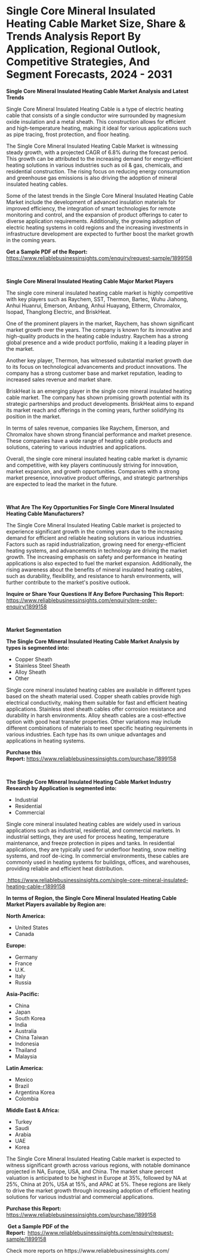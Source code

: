 <p><h1>Single Core Mineral Insulated Heating Cable Market Size, Share & Trends Analysis Report By Application, Regional Outlook, Competitive Strategies, And Segment Forecasts, 2024 - 2031</h1></p><p><strong>Single Core Mineral Insulated Heating Cable Market Analysis and Latest Trends</strong></p>
<p><p>Single Core Mineral Insulated Heating Cable is a type of electric heating cable that consists of a single conductor wire surrounded by magnesium oxide insulation and a metal sheath. This construction allows for efficient and high-temperature heating, making it ideal for various applications such as pipe tracing, frost protection, and floor heating.</p><p>The Single Core Mineral Insulated Heating Cable Market is witnessing steady growth, with a projected CAGR of 6.8% during the forecast period. This growth can be attributed to the increasing demand for energy-efficient heating solutions in various industries such as oil & gas, chemicals, and residential construction. The rising focus on reducing energy consumption and greenhouse gas emissions is also driving the adoption of mineral insulated heating cables.</p><p>Some of the latest trends in the Single Core Mineral Insulated Heating Cable Market include the development of advanced insulation materials for improved efficiency, the integration of smart technologies for remote monitoring and control, and the expansion of product offerings to cater to diverse application requirements. Additionally, the growing adoption of electric heating systems in cold regions and the increasing investments in infrastructure development are expected to further boost the market growth in the coming years.</p></p>
<p><strong>Get a Sample PDF of the Report:&nbsp;</strong> <a href="https://www.reliablebusinessinsights.com/enquiry/request-sample/1899158">https://www.reliablebusinessinsights.com/enquiry/request-sample/1899158</a></p>
<p>&nbsp;</p>
<p><strong>Single Core Mineral Insulated Heating Cable Major Market Players</strong></p>
<p><p>The single core mineral insulated heating cable market is highly competitive with key players such as Raychem, SST, Thermon, Bartec, Wuhu Jiahong, Anhui Huanrui, Emerson, Anbang, Anhui Huayang, Eltherm, Chromalox, Isopad, Thanglong Electric, and BriskHeat.</p><p>One of the prominent players in the market, Raychem, has shown significant market growth over the years. The company is known for its innovative and high-quality products in the heating cable industry. Raychem has a strong global presence and a wide product portfolio, making it a leading player in the market.</p><p>Another key player, Thermon, has witnessed substantial market growth due to its focus on technological advancements and product innovations. The company has a strong customer base and market reputation, leading to increased sales revenue and market share.</p><p>BriskHeat is an emerging player in the single core mineral insulated heating cable market. The company has shown promising growth potential with its strategic partnerships and product developments. BriskHeat aims to expand its market reach and offerings in the coming years, further solidifying its position in the market.</p><p>In terms of sales revenue, companies like Raychem, Emerson, and Chromalox have shown strong financial performance and market presence. These companies have a wide range of heating cable products and solutions, catering to various industries and applications.</p><p>Overall, the single core mineral insulated heating cable market is dynamic and competitive, with key players continuously striving for innovation, market expansion, and growth opportunities. Companies with a strong market presence, innovative product offerings, and strategic partnerships are expected to lead the market in the future.</p></p>
<p>&nbsp;</p>
<p><strong>What Are The Key Opportunities For Single Core Mineral Insulated Heating Cable Manufacturers?</strong></p>
<p><p>The Single Core Mineral Insulated Heating Cable market is projected to experience significant growth in the coming years due to the increasing demand for efficient and reliable heating solutions in various industries. Factors such as rapid industrialization, growing need for energy-efficient heating systems, and advancements in technology are driving the market growth. The increasing emphasis on safety and performance in heating applications is also expected to fuel the market expansion. Additionally, the rising awareness about the benefits of mineral insulated heating cables, such as durability, flexibility, and resistance to harsh environments, will further contribute to the market's positive outlook.</p></p>
<p><strong>Inquire or Share Your Questions If Any Before Purchasing This Report:</strong> <a href="https://www.reliablebusinessinsights.com/enquiry/pre-order-enquiry/1899158">https://www.reliablebusinessinsights.com/enquiry/pre-order-enquiry/1899158</a></p>
<p>&nbsp;</p>
<p><strong>Market Segmentation</strong></p>
<p><strong>The Single Core Mineral Insulated Heating Cable Market Analysis by types is segmented into:</strong></p>
<p><ul><li>Copper Sheath</li><li>Stainless Steel Sheath</li><li>Alloy Sheath</li><li>Other</li></ul></p>
<p><p>Single core mineral insulated heating cables are available in different types based on the sheath material used. Copper sheath cables provide high electrical conductivity, making them suitable for fast and efficient heating applications. Stainless steel sheath cables offer corrosion resistance and durability in harsh environments. Alloy sheath cables are a cost-effective option with good heat transfer properties. Other variations may include different combinations of materials to meet specific heating requirements in various industries. Each type has its own unique advantages and applications in heating systems.</p></p>
<p><strong>Purchase this Report:&nbsp;</strong><a href="https://www.reliablebusinessinsights.com/purchase/1899158">https://www.reliablebusinessinsights.com/purchase/1899158</a></p>
<p>&nbsp;</p>
<p><strong>The Single Core Mineral Insulated Heating Cable Market Industry Research by Application is segmented into:</strong></p>
<p><ul><li>Industrial</li><li>Residential</li><li>Commercial</li></ul></p>
<p><p>Single core mineral insulated heating cables are widely used in various applications such as industrial, residential, and commercial markets. In industrial settings, they are used for process heating, temperature maintenance, and freeze protection in pipes and tanks. In residential applications, they are typically used for underfloor heating, snow melting systems, and roof de-icing. In commercial environments, these cables are commonly used in heating systems for buildings, offices, and warehouses, providing reliable and efficient heat distribution.</p></p>
<p><a href="https://www.reliablebusinessinsights.com/single-core-mineral-insulated-heating-cable-r1899158">&nbsp;https://www.reliablebusinessinsights.com/single-core-mineral-insulated-heating-cable-r1899158</a></p>
<p><strong>In terms of Region, the Single Core Mineral Insulated Heating Cable Market Players available by Region are:</strong></p>
<p>
    <p> <strong> North America: </strong>
        <ul>
            <li>United States</li>
            <li>Canada</li>
        </ul>
        </p> 
    <p> <strong> Europe: </strong>
        <ul>
            <li>Germany</li>
            <li>France</li>
            <li>U.K.</li>
            <li>Italy</li>
            <li>Russia</li>
        </ul>
        </p> 
    <p> <strong> Asia-Pacific: </strong>
        <ul>
            <li>China</li>
            <li>Japan</li>
            <li>South Korea</li>
            <li>India</li>
            <li>Australia</li>
            <li>China Taiwan</li>
            <li>Indonesia</li>
            <li>Thailand</li>
            <li>Malaysia</li>
        </ul>
        </p> 
    <p> <strong> Latin America: </strong>
        <ul>
            <li>Mexico</li>
            <li>Brazil</li>
            <li>Argentina Korea</li>
            <li>Colombia</li>
        </ul>
        </p> 
    <p> <strong> Middle East & Africa: </strong>
        <ul>
            <li>Turkey</li>
            <li>Saudi</li>
            <li>Arabia</li>
            <li>UAE</li>
            <li>Korea</li>
        </ul>
    </p>
    </p>
<p><p>The Single Core Mineral Insulated Heating Cable market is expected to witness significant growth across various regions, with notable dominance projected in NA, Europe, USA, and China. The market share percent valuation is anticipated to be highest in Europe at 35%, followed by NA at 25%, China at 20%, USA at 15%, and APAC at 5%. These regions are likely to drive the market growth through increasing adoption of efficient heating solutions for various industrial and commercial applications.</p></p>
<p><strong>Purchase this Report: </strong><a href="https://www.reliablebusinessinsights.com/purchase/1899158">https://www.reliablebusinessinsights.com/purchase/1899158</a></p>
<p>&nbsp;<strong>Get a Sample PDF of the Report:&nbsp;&nbsp;</strong><a href="https://www.reliablebusinessinsights.com/enquiry/request-sample/1899158">https://www.reliablebusinessinsights.com/enquiry/request-sample/1899158</a></p>
<p><strong></strong></p>
<p>Check more reports on https://www.reliablebusinessinsights.com/</p>